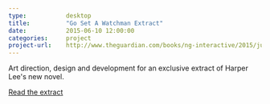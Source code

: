 ```yaml
---
type:           desktop
title:          "Go Set A Watchman Extract"
date:           2015-06-10 12:00:00
categories:     project
project-url:    http://www.theguardian.com/books/ng-interactive/2015/jul/10/go-set-a-watchman-read-the-first-chapter
---
```


Art direction, design and development for an exclusive extract of Harper Lee's new novel.

[Read the extract](http://www.theguardian.com/books/ng-interactive/2015/jul/10/go-set-a-watchman-read-the-first-chapter)

